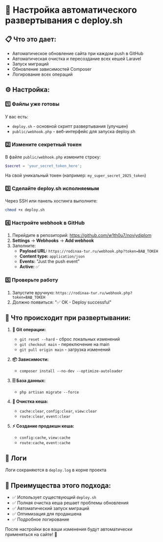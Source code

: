 # 🚀 Настройка автоматического развертывания с deploy.sh

## 📋 Что это дает:

- Автоматическое обновление сайта при каждом push в GitHub
- Автоматическая очистка и пересоздание всех кешей Laravel
- Запуск миграций
- Обновление зависимостей Composer
- Логирование всех операций

## ⚙️ Настройка:

### 1️⃣ Файлы уже готовы

У вас есть:

- `deploy.sh` - основной скрипт развертывания (улучшен)
- `public/webhook.php` - веб-интерфейс для запуска deploy.sh

### 2️⃣ Измените секретный токен

В файле `public/webhook.php` измените строку:

```php
$secret = 'your_secret_token_here';
```

На свой уникальный токен (например: `my_super_secret_2025_token`)

### 3️⃣ Сделайте deploy.sh исполняемым

Через SSH или панель хостинга выполните:

```bash
chmod +x deploy.sh
```

### 4️⃣ Настройте webhook в GitHub

1. Перейдите в репозиторий: https://github.com/w1th0u7/noviydiplom
2. **Settings** → **Webhooks** → **Add webhook**
3. Заполните:
   - **Payload URL:** `https://rodinaa-tur.ru/webhook.php?token=ВАШ_ТОКЕН`
   - **Content type:** `application/json`
   - **Events:** "Just the push event"
   - **Active:** ✅

### 5️⃣ Проверьте работу

1. Запустите вручную: `https://rodinaa-tur.ru/webhook.php?token=ВАШ_ТОКЕН`
2. Должно появиться: "✅ OK - Deploy successful"

## 🔧 Что происходит при развертывании:

1. **🔄 Git операции:**

   - `git reset --hard` - сброс локальных изменений
   - `git checkout main` - переключение на main
   - `git pull origin main` - загрузка изменений

2. **📦 Зависимости:**

   - `composer install --no-dev --optimize-autoloader`

3. **🗄️ База данных:**

   - `php artisan migrate --force`

4. **🧹 Очистка кеша:**

   - `cache:clear`, `config:clear`, `view:clear`
   - `route:clear`, `event:clear`

5. **⚡ Создание продакшн кеша:**
   - `config:cache`, `view:cache`
   - `route:cache`, `event:cache`

## 📝 Логи

Логи сохраняются в `deploy.log` в корне проекта

## 🎯 Преимущества этого подхода:

- ✅ Использует существующий `deploy.sh`
- ✅ Полная очистка кеша решает проблемы обновления
- ✅ Автоматический запуск миграций
- ✅ Оптимизация для продакшена
- ✅ Подробное логирование

После настройки все ваши изменения будут автоматически применяться на сайте! 🎉
